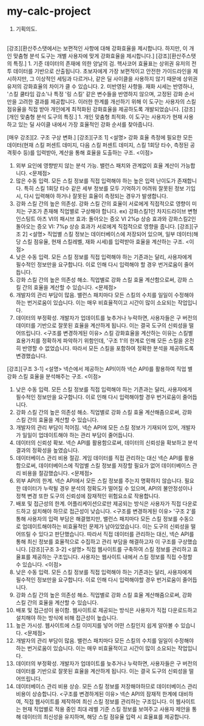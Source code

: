 # my-calc-project

1. 기획의도.

<br/>
[강조][환산주스탯에서는 보편적인 사항에 대해 강화효율을 제시합니다. 하지만, 이 개인 맞춤형 분석 도구는 개별 사용자에 맞게 강화효율을 제시합니다.]
[강조][환산주스탯의 특징.]
1. 기준 데이터의 존재에 의한 양날의 검.
헥사코어 효율표는 상위권 유저의 전투 데이터를 기반으로 산출됩니다. 초보자에게 가장 보편적이고 안전한 가이드라인을 제시하지만, 그 이상적인 세팅과 다르거나, 같은 딜 사이클을 사용하지 않기 때문에 상위권 유저의 강화효율의 차이가 클 수 있습니다.
2. 미반영된 사항들.
재화 시세는 반영하나, '스킬 쿨타임 감소'나 특정 '링 스킬' 같은 변수들을 반영하지 않으며, 고정된 강화 순서만을 고려한 결과를 제공합니다.
이러한 한계를 개선하기 위해 이 도구는 사용자의 스킬 점유율을 직접 받아 개인에게 최적화된 강화효율을 제공하도록 개발되었습니다.
[강조][개인 맞춤형 분석 도구의 특징.]
1. 개인 맞춤형 최적화.
이 도구는 사용자가 현재 사용하고 있는 딜 사이클 내에서 가장 효율적인 강화 순서를 찾아줍니다.

[매우 강조][2. 구조 구상 변화.]
[강조][구조 1]
<설명>
강화 효율 측정에 필요한 모든 데이터(현재 스킬 퍼센트 데미지, 다음 스킬 퍼센트 데미지, 스킬 1회당 타수, 측정된 공격횟수 등)를 입력받아, 계산을 통해 효율을 도출하는 구조.
<이점>
1. 외부 요인에 영향받지 않는 분석 가능.
밸런스 패치와 관계없이 효율 계산이 가능합니다.
<문제점>
1. 많은 수동 입력.
모든 스킬 정보를 직접 입력해야 하는 높은 입력 난이도가 존재합니다. 특히 스킬 1회당 타수 같은 세부 정보를 모두 기억하기 어려워 잘못된 정보 기입 시, 다시 입력해야 하거나 잘못된 효율이 측정되는 경우가 발생합니다.
2. 강화 스킬 간의 높은 의존성.
강화 스킬 간의 효율이 서로에게 직접적으로 영향이 미치는 구조가 존재해 직업별로 구상해야 합니다.
ex) 강화스킬1인 차지드라이브 변형 인스팅트 아츠 VI의 패시브 효과: 돌아오는 증오 VI 2%p 상승 효과와 강화스킬2인 돌아오는 증오 VI: 7%p 상승 효과가 서로에게 직접적으로 영향을 줍니다.
[강조][구조 2]
<설명>
직업별 스킬 정보는 데이터베이스에 저장되어 있으며, 일부 데이터(해당 스킬 점유율, 현재 스킬레벨, 재화 시세)를 입력받아 효율을 계산하는 구조.
<이점>
1. 낮은 수동 입력.
모든 스킬 정보를 직접 입력해야 하는 기존과는 달리, 사용자에게 필수적인 정보만을 요구합니다. 이로 인해 다시 입력해야 할 경우 번거로움이 줄어듭니다.
2. 강화 스킬 간의 높은 의존성 해소.
직업별로 강화 스킬 효율 계산함으로써, 강화 스킬 간의 효율을 계산할 수 있습니다.
<문제점>
1. 개발자의 관리 부담이 많음.
밸런스 패치마다 모든 스킬의 수치를 일일이 수정해야 하는 번거로움이 있습니다. 이는 매우 비효율적이고 시간이 많이 소요되는 작업입니다.
2. 데이터의 부정확성.
개발자가 업데이트를 늦추거나 누락하면, 사용자들은 구 버전의 데이터를 기반으로 잘못된 효율을 계산하게 됩니다. 이는 결국 도구의 신뢰성을 떨어뜨립니다.
<구조를 변경하게된 이유>
스킬 강화효율을 계산하는 이유는 스킬별 효용가치를 정확하게 파악하기 위함인데, '구조 1'의 한계로 인해 모든 스킬을 온전히 반영할 수 없었습니다. 따라서 모든 스킬을 포함하여 정확한 분석을 제공하도록 변경했습니다.

[강조][구조 3-1]
<설명>
넥슨에서 제공하는 API(이하 넥슨 API)를 활용하여 직업 별 강화 스킬 효율을 분석해주는 구조.
<이점>
1. 낮은 수동 입력.
모든 스킬 정보를 직접 입력해야 하는 기존과는 달리, 사용자에게 필수적인 정보만을 요구합니다. 이로 인해 다시 입력해야할 경우 번거로움이 줄어듭니다.
2. 강화 스킬 간의 높은 의존성 해소.
직업별로 강화 스킬 효율 계산해줌으로써, 강화 스킬 간의 효율을 계산할 수 있습니다.
3. 개발자의 관리 부담이 적어짐.
넥슨 API에 모든 스킬 정보가 기재되어 있어, 개발자가 일일이 업데이트해야 하는 관리 부담이 줄어듭니다.
4. 데이터의 신뢰성 확보.
넥슨 API를 활용함으로써, 데이터의 신뢰성을 확보하고 분석 결과의 정확성을 높였습니다.
5. 데이터베이스 관리 비용 절감.
게임 데이터를 직접 관리하는 대신 넥슨 API를 활용함으로써, 데이터베이스에 직업별 스킬 정보를 저장할 필요가 없어 데이터베이스 관리 비용을 절감했습니다.
<문제점>
1. 외부 API의 한계.
넥슨 API에서 모든 스킬 정보를 주는지 명확하지 않습니다. 필요한 데이터가 누락될 경우 분석의 정확도가 떨어질 수 있으며, API의 불안정성이나 정책 변경 또한 도구의 신뢰성에 잠재적인 위험요소로 작용합니다.
2. 배포 및 접근성의 한계.
어플리케이션으로만 제공되는 방식은 사용자가 직접 다운로드하고 설치해야 하므로 접근성이 낮습니다.
<구조를 변경하게된 이유>
'구조 2'를 통해 사용자의 입력 부담은 해결했지만, 밸런스 패치마다 모든 스킬 정보를 수동으로 업데이트해야하는 비효율적인 문제가 남아있었습니다. 이는 도구의 신뢰성을 떨어뜨릴 수 있다고 판단했습니다. 따라서 직접 데이터를 관리하는 대신, 넥슨 API를 통해 최신 정보를 효율적으로 수집하고 관리 부담을 해결하고자 이 구조를 구상했습니다.
[강조][구조 3-2]
<설명>
직접 웹사이트를 구축하여 스킬 정보를 관리하고 효율표를 제공하는 구조입니다. 사용자는 웹사이트 내에서 스킬 정보를 직접 수정할 수 있습니다.
<이점>
1. 낮은 수동 입력.
모든 스킬 정보를 직접 입력해야 하는 기존과는 달리, 사용자에게 필수적인 정보만을 요구합니다. 이로 인해 다시 입력해야할 경우 번거로움이 줄어듭니다.
2. 강화 스킬 간의 높은 의존성 해소.
직업별로 강화 스킬 효율 계산해줌으로써, 강화 스킬 간의 효율을 계산할 수 있습니다.
3. 배포 및 접근성이 용이함.
웹사이트로 제공되는 방식은 사용자가 직접 다운로드하고 설치해야 하는 방식에 비해 접근성이 높습니다.
4. 높은 가시성.
웹사이트에 스킬 이미지를 넣어 어떤 스킬인지 쉽게 알아볼 수 있습니다.
<문제점>
1. 개발자의 관리 부담이 많음.
밸런스 패치마다 모든 스킬의 수치를 일일이 수정해야 하는 번거로움이 있습니다. 이는 매우 비효율적이고 시간이 많이 소요되는 작업입니다.
2. 데이터의 부정확성.
개발자가 업데이트를 늦추거나 누락하면, 사용자들은 구 버전의 데이터를 기반으로 잘못된 효율을 계산하게 됩니다. 이는 결국 도구의 신뢰성을 떨어뜨립니다.
3. 데이터베이스 관리 비용 상승.
모든 스킬 정보를 저장해야하므로 데이터베이스 관리 비용이 상승합니다.
<구조를 변경하게된 이유>
넥슨 API의 잠재적 한계에 대비하여, 직접 웹사이트를 제작하여 최신 스킬 정보를 관리하는 구조입니다. 이 웹사이트는 현재 직업별로 적용 중인 최대 레벨 기준 스킬 정보를 보여주고 사용자 제안을 통해 데이터의 최신성을 유지하며, 해당 스킬 점유율 입력 시 효율표를 제공합니다.
